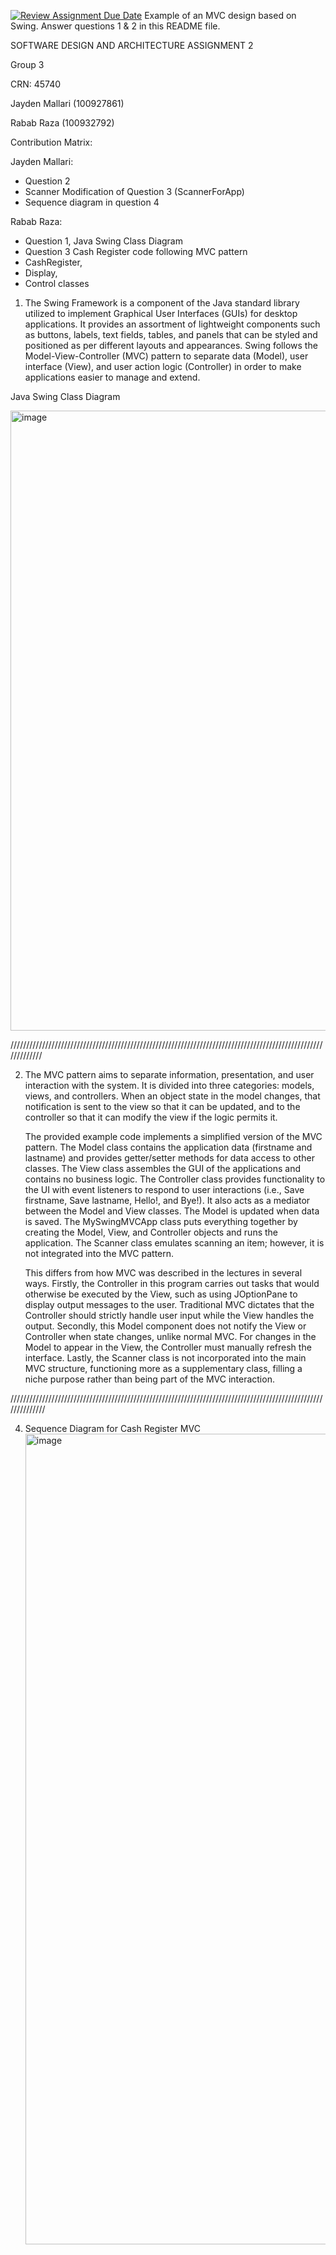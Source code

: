 [![Review Assignment Due Date](https://classroom.github.com/assets/deadline-readme-button-22041afd0340ce965d47ae6ef1cefeee28c7c493a6346c4f15d667ab976d596c.svg)](https://classroom.github.com/a/57HVEcop)
Example of an MVC design based on Swing. Answer questions 1 & 2 in this README file.

SOFTWARE DESIGN AND ARCHITECTURE ASSIGNMENT 2

Group 3

CRN: 45740

Jayden Mallari (100927861)

Rabab Raza (100932792)

Contribution Matrix:

Jayden Mallari:
- Question 2
- Scanner Modification of Question 3 (ScannerForApp)
- Sequence diagram in question 4

Rabab Raza:
- Question 1, Java Swing Class Diagram
- Question 3 Cash Register code following MVC pattern
-    CashRegister,
-    Display,
-    Control classes



1. The Swing Framework is a component of the Java standard library utilized to implement Graphical User Interfaces (GUIs) for desktop applications. It provides an assortment of lightweight components such as buttons, labels, text fields, tables, and panels that can be styled and positioned as per different layouts and appearances. Swing follows the Model-View-Controller (MVC) pattern to separate data (Model), user interface (View), and user action logic (Controller) in order to make applications easier to manage and extend.

Java Swing Class Diagram

<img width="1566" height="992" alt="image" src="https://github.com/user-attachments/assets/4ee181ea-2149-478b-b607-6b3db6ad5669" />

/////////////////////////////////////////////////////////////////////////////////////////////////////////////

2. The MVC pattern aims to separate information, presentation, and user interaction with the system. It is divided into three categories: models, views, and controllers. When an object state in the model changes, that notification is sent to the view so that it can be updated, and to the controller so that it can modify the view if the logic permits it. 

   The provided example code implements a simplified version of the MVC pattern. The Model class contains the application data (firstname and lastname) and provides getter/setter methods for data access to other classes. The View class assembles the GUI of the applications and contains no business logic. The Controller class provides functionality to the UI with event listeners to respond to user interactions (i.e., Save firstname, Save lastname, Hello!, and Bye!). It also acts as a mediator between the Model and View classes. The Model is updated when data is saved. The MySwingMVCApp class puts everything together by creating the Model, View, and Controller objects and runs the application. The Scanner class emulates scanning an item; however, it is not integrated into the MVC pattern.

   This differs from how MVC was described in the lectures in several ways. Firstly, the Controller in this program carries out tasks that would otherwise be executed by the View, such as using JOptionPane to display output messages to the user. Traditional MVC dictates that the Controller should strictly handle user input while the View handles the output. Secondly, this Model component does not notify the View or Controller when state changes, unlike normal MVC. For changes in the Model to appear in the View, the Controller must manually refresh the interface. Lastly, the Scanner class is not incorporated into the main MVC structure, functioning more as a supplementary class, filling a niche purpose rather than being part of the MVC interaction.

//////////////////////////////////////////////////////////////////////////////////////////////////////////////

4. Sequence Diagram for Cash Register MVC
   <img width="2394" height="1297" alt="image" src="https://github.com/user-attachments/assets/4bfee0fb-4b63-4009-b167-f5f4cdd3f1b3" />


   
